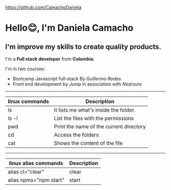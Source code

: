https://github.com/CamachoDaniela

# Hello😊, I'm Daniela Camacho

## I'm improve my skills to create quality products.

I'm a **Full stack developer** from **Colombia**.

I'm in two courses:
- Bootcamp Javascript full-stack By _Guillermo Rodas_
- Front end development by _Jump_ in association with _Nearsure_

-------------------------------------------------------------

| linux commands| Description                               |
|---------------|-------------------------------------------|
|   ls          |It lists me what's inside the folder.      |
|  ls -l        |List the files with the permissions        |
|   pwd         |Print the name of the current directory    |
|   cd          |Access the folders                         |
|   cat         |Shows the content of the file              |

-------------------------------------------------------------

| linux alias commands     | Description|
|--------------------------|------------|
|  alias cl="clear"        |clear       |
|  alias npms="npm start"  |start       |

